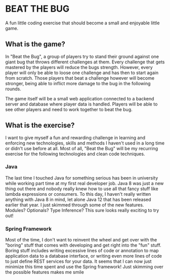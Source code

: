 # BEAT THE BUG
A fun little coding exercise that should become a small and enjoyable little game.

## What is the game?
In "Beat the Bug", a group of players try to stand their ground against one giant bug that throws different challenges at them. Every challenge that gets mastered by the players will reduce the bugs strength. However, every player will only be able to loose one challenge and has then to start again from scratch. Those players that beat a challenge however will become stronger, being able to inflict more damage to the bug in the following rounds.

The game itself will be a small web application connected to a backend server and database where player data is handled. Players will be able to see other players and need to work together to beat the bug.

## What is the exercise?
I want to give myself a fun and rewarding challenge in learning and enforcing new technologies, skills and methods I haven't used in a long time or didn't use before at all. Most of all, "Beat the Bug" will be my recurring exercise for the following technologies and clean code techniques.

### Java
The last time I touched Java for something serious has been in university while working part time at my first real developer job. Java 8 was just a new thing out there and nobody really knew how to use all that fancy stuff like lambda expressions or consumers. To this day, I haven't really written anything with Java 8 in mind, let alone Java 12 that has been released earlier that year. I just skimmed through some of the new features. Modules? Optionals? Type Inference? This sure looks really exciting to try out!

### Spring Framework
Most of the time, I don't want to reinvent the wheel and get over with the "boring" stuff that comes with developing and get right into the "fun" stuff. Boring stuff includes writing excessive lines of code or annotation to map application data to a database interface, or writing even more lines of code to just define REST services for your data. It seems that I can now just minimize this time spent and use the Spring framework! Just skimming over the possible features makes me smile 


